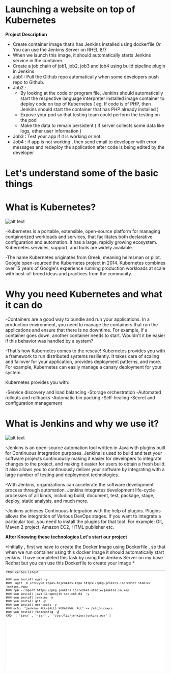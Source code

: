 # Launching a website on top of Kubernetes
**Project Description**
- Create container image that’s has Jenkins installed  using dockerfile  Or You can use the Jenkins Server on RHEL 8/7
-  When we launch this image, it should automatically starts Jenkins service in the container.
-  Create a job chain of job1, job2, job3 and  job4 using build pipeline plugin in Jenkins 
-  Job1 : Pull  the Github repo automatically when some developers push repo to Github.
- Job2 : 
    - By looking at the code or program file, Jenkins should automatically start the respective language interpreter installed image container to deploy code on top of Kubernetes ( eg. If code is of  PHP, then Jenkins should start the container that has PHP already installed )
    - Expose your pod so that testing team could perform the testing on the pod
    - Make the data to remain persistent ( If server collects some data like logs, other user information )
-  Job3 : Test your app if it  is working or not.
-  Job4 : if app is not working , then send email to developer with error messages and redeploy the application after code is being edited by the developer

# Let's understand some of the basic things

# What is Kubernetes?

![alt text](https://upload.wikimedia.org/wikipedia/commons/3/39/Kubernetes_logo_without_workmark.svg)

-Kubernetes is a portable, extensible, open-source platform for managing containerized workloads and services, that facilitates both declarative configuration and automation. It has a large, rapidly growing ecosystem. Kubernetes services, support, and tools are widely available.

-The name Kubernetes originates from Greek, meaning helmsman or pilot. Google open-sourced the Kubernetes project in 2014. Kubernetes combines over 15 years of Google's experience running production workloads at scale with best-of-breed ideas and practices from the community.

# Why you need Kubernetes and what it can do
-Containers are a good way to bundle and run your applications. In a production environment, you need to manage the containers that run the applications and ensure that there is no downtime. For example, if a container goes down, another container needs to start. Wouldn't it be easier if this behavior was handled by a system?

-That's how Kubernetes comes to the rescue! Kubernetes provides you with a framework to run distributed systems resiliently. It takes care of scaling and failover for your application, provides deployment patterns, and more. For example, Kubernetes can easily manage a canary deployment for your system.

Kubernetes provides you with:

-Service discovery and load balancing
-Storage orchestration
-Automated rollouts and rollbacks
-Automatic bin packing
-Self-healing
-Secret and configuration management

# What is Jenkins and why we use it?

![alt text](https://www.hopetutors.com/wp-content/uploads/2019/05/jenkins_new_0.jpg)


-Jenkins is an open-source automation tool written in Java with plugins built for Continuous Integration purposes. Jenkins is used to build and test your software projects continuously making it easier for developers to integrate changes to the project, and making it easier for users to obtain a fresh build. It also allows you to continuously deliver your software by integrating with a large number of testing and deployment technologies.

-With Jenkins, organizations can accelerate the software development process through automation. Jenkins integrates development life-cycle processes of all kinds, including build, document, test, package, stage, deploy, static analysis, and much more.

-Jenkins achieves Continuous Integration with the help of plugins. Plugins allows the integration of Various DevOps stages. If you want to integrate a particular tool, you need to install the plugins for that tool. For example: Git, Maven 2 project, Amazon EC2, HTML publisher etc.

**After Knowing these technologies Let's start our project**

*Initially , first we have to create the Docker Image  using Dockerfile , so that when we run container using this docker Image  it should automatically start jenkins. I have completed this task by using the Jenkins Server on my base Redhat but you can use this Dockerfile to create your Image *

![Dockerfile](/Images/1.png)


